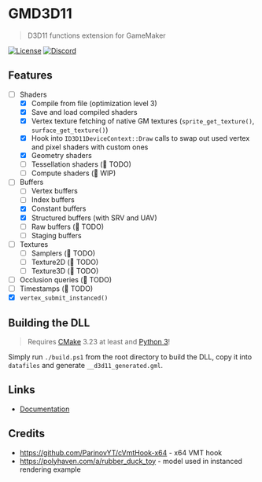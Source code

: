 # GMD3D11

> D3D11 functions extension for GameMaker

[![License](https://img.shields.io/github/license/blueburncz/GMD3D11)](LICENSE)
[![Discord](https://img.shields.io/discord/298884075585011713?label=Discord)](https://discord.gg/ep2BGPm)

## Features

* [ ] Shaders
  * [x] Compile from file (optimization level 3)
  * [x] Save and load compiled shaders
  * [x] Vertex texture fetching of native GM textures (`sprite_get_texture()`, `surface_get_texture()`)
  * [x] Hook into `ID3D11DeviceContext::Draw` calls to swap out used vertex and pixel shaders with custom ones
  * [x] Geometry shaders
  * [ ] Tessellation shaders (🛑 TODO)
  * [ ] Compute shaders (🚧 WIP)
* [ ] Buffers
  * [ ] Vertex buffers
  * [ ] Index buffers
  * [x] Constant buffers
  * [x] Structured buffers (with SRV and UAV)
  * [ ] Raw buffers (🛑 TODO)
  * [ ] Staging buffers
* [ ] Textures
  * [ ] Samplers (🛑 TODO)
  * [ ] Texture2D (🛑 TODO)
  * [ ] Texture3D (🛑 TODO)
* [ ] Occlusion queries (🛑 TODO)
* [ ] Timestamps (🛑 TODO)
* [x] `vertex_submit_instanced()`

## Building the DLL

> Requires [CMake](https://cmake.org/) 3.23 at least and [Python 3](https://www.python.org/downloads/)!

Simply run `./build.ps1` from the root directory to build the DLL, copy it into `datafiles` and generate
`__d3d11_generated.gml`.

## Links

* [Documentation](https://blueburn.cz/gmd3d11/docs)

## Credits

* <https://github.com/ParinovYT/cVmtHook-x64> - x64 VMT hook
* <https://polyhaven.com/a/rubber_duck_toy> - model used in instanced rendering example
